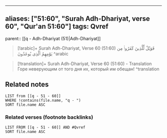 
---
aliases: ["51:60", "Surah Adh-Dhariyat, verse 60", "Qur'an 51:60"]
tags: Qvref
---

parent:: [[q - Adh-Dhariyat (51)|Adh-Dhariyat]]

> [!arabic]+ Surah Adh-Dhariyat, Verse 60 (51:60)
> <span class="quran-arabic">فَوَيْلٌ لِّلَّذِينَ كَفَرُوا۟ مِن يَوْمِهِمُ ٱلَّذِى يُوعَدُونَ</span>
^arabic

> [!translation]+ Surah Adh-Dhariyat, Verse 60 (51:60) - Translation
> Горе неверующим от того дня их, который им обещан!
^translation



## Related notes
```dataview
LIST from [[q - 51 - 60]]
WHERE !contains(file.name, "q - ")
SORT file.name ASC
```

### Related verses (footnote backlinks)
```dataview
LIST FROM [[q - 51 - 60]] AND #Qvref
SORT file.name ASC
```

